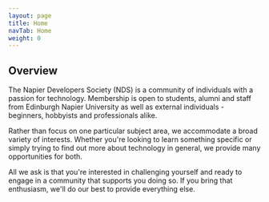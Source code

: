 ```yaml
---
layout: page
title: Home
navTab: Home
weight: 0
---
```


## Overview
The Napier Developers Society (NDS) is a community of individuals with a passion for technology. Membership is open to students, alumni and staff from Edinburgh Napier University as well as external individuals - beginners, hobbyists and professionals alike.

Rather than focus on one particular subject area, we accommodate a broad variety of interests. Whether you're looking to learn something specific or simply trying to find out more about technology in general, we provide many opportunities for both.

All we ask is that you're interested in challenging yourself and ready to engage in a community that supports you doing so. If you bring that enthusiasm, we'll do our best to provide everything else.